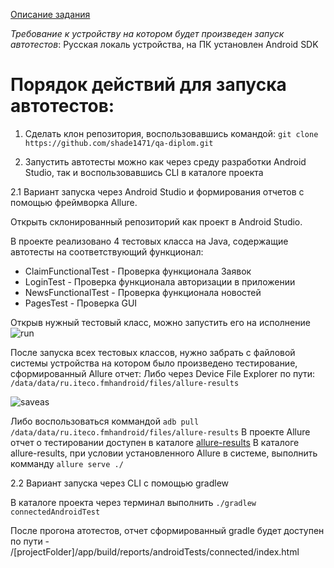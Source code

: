 [Описание задания](https://github.com/shade1471/qa-diplom/blob/master/Project%20Description.md)

*Требование к устройству на котором будет произведен запуск автотестов*: Русская локаль устройства, на ПК установлен Android SDK

# Порядок действий для запуска автотестов:

1. Сделать клон репозитория, воспользовавшись командой: ``git clone https://github.com/shade1471/qa-diplom.git``

2. Запустить автотесты можно как через cреду разработки Android Studio, так и воспользовавшись CLI в каталоге проекта

2.1 Вариант запуска через Android Studio и формирования отчетов с помощью фреймворка Allure.

Открыть склонированный репозиторий как проект в Android Studio.

  В проекте реализовано 4 тестовых класса на Java, содержащие автотесты на соответствующий функционал:
  - ClaimFunctionalTest - Проверка функционала Заявок
  - LoginTest - Проверка функционала авторизации в приложении
  - NewsFunctionalTest - Проверка функционала новостей
  - PagesTest - Проверка GUI
  
  Открыв нужный тестовый класс, можно запустить его на исполнение
![run](https://user-images.githubusercontent.com/90593727/204017357-d9ace4f1-2ca6-4c73-87b4-9257ba464e9f.png)

После запуска всех тестовых классов, нужно забрать с файловой системы устройства на котором было произведено тестирование, сформированный Allure отчет:
Либо через Device File Explorer по пути: ``/data/data/ru.iteco.fmhandroid/files/allure-results``

![saveas](https://user-images.githubusercontent.com/90593727/204020068-af4d81b2-b45d-470c-a819-5753e4f42896.png)

Либо воспользоваться коммандой ``adb pull /data/data/ru.iteco.fmhandroid/files/allure-results``
В проекте Allure отчет о тестировании доступен в каталоге [allure-results](/allure-results)
В каталоге allure-results, при условии установленного Allure в системе, выполнить комманду ``allure serve ./``

2.2 Вариант запуска через CLI с помощью gradlew

В каталоге проекта через терминал выполнить ``./gradlew connectedAndroidTest``

После прогона атотестов, отчет сформированный gradle будет доступен по пути - /[projectFolder]/app/build/reports/androidTests/connected/index.html

